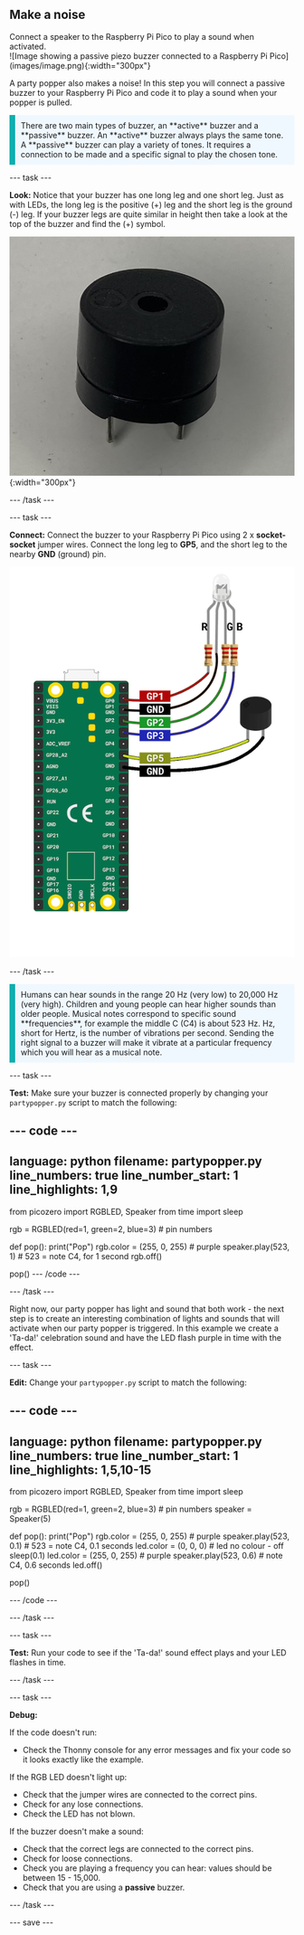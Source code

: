 ## Make a noise

<div style="display: flex; flex-wrap: wrap">
<div style="flex-basis: 200px; flex-grow: 1; margin-right: 15px;">
Connect a speaker to the  Raspberry Pi Pico to play a sound when activated. 
</div>
<div>
![Image showing a passive piezo buzzer connected to a Raspberry Pi Pico](images/image.png){:width="300px"}
</div>
</div>

A party popper also makes a noise! In this step you will connect a passive buzzer to your Raspberry Pi Pico and code it to play a sound when your popper is pulled. 

<p style='border-left: solid; border-width:10px; border-color: #0faeb0; background-color: aliceblue; padding: 10px;'>
There are two main types of buzzer, an **active** buzzer and a **passive** buzzer. An **active** buzzer always plays the same tone. A **passive** buzzer can play a variety of tones. It requires a connection to be made and a specific signal to play the chosen tone. 
</p>

--- task ---

**Look:** Notice that your buzzer has one long leg and one short leg. Just as with LEDs, the long leg is the positive (+) leg and the short leg is the ground (-) leg. If your buzzer legs are quite similar in height then take a look at the top of the buzzer and find the (+) symbol.

![A black passive buzzer with two legs. One is slightly shorter indicating that it is the negative leg.](images/buzzer.png){:width="300px"}

--- /task ---

--- task ---

**Connect:** Connect the buzzer to your Raspberry Pi Pico using 2 x **socket-socket** jumper wires. Connect the long leg to **GP5**, and the short leg to the nearby **GND** (ground) pin.  

![A wiring diagram showing an RGB LED attached alongside a passive buzzer attached to GP5 and ground.](images/rgb-led-buzzer-diagram.png)

--- /task ---

<p style='border-left: solid; border-width:10px; border-color: #0faeb0; background-color: aliceblue; padding: 10px;'>
Humans can hear sounds in the range 20 Hz (very low) to 20,000 Hz (very high). Children and young people can hear higher sounds than older people. Musical notes correspond to specific sound **frequencies**, for example the middle C (C4) is about 523 Hz. Hz, short for Hertz, is the number of vibrations per second. Sending the right signal to a buzzer will make it vibrate at a particular frequency which you will hear as a musical note. </p>

--- task ---

**Test:** Make sure your buzzer is connected properly by changing your `partypopper.py` script to match the following:

--- code ---
---
language: python
filename: partypopper.py
line_numbers: true
line_number_start: 1
line_highlights: 1,9
---
from picozero import RGBLED, Speaker
from time import sleep

rgb = RGBLED(red=1, green=2, blue=3) # pin numbers 

def pop():
    print("Pop")
    rgb.color = (255, 0, 255) # purple
    speaker.play(523, 1) # 523 = note C4, for 1 second
    rgb.off()

pop()
--- /code ---

--- /task ---

Right now, our party popper has light and sound that both work - the next step is to create an interesting combination of lights and sounds that will activate when our party popper is triggered. In this example we create a 'Ta-da!' celebration sound and have the LED flash purple in time with the effect.

--- task ---

**Edit:** Change your `partypopper.py` script to match the following:

--- code ---
---
language: python
filename: partypopper.py
line_numbers: true
line_number_start: 1
line_highlights:  1,5,10-15
---
from picozero import RGBLED, Speaker
from time import sleep

rgb = RGBLED(red=1, green=2, blue=3) # pin numbers
speaker = Speaker(5)

def pop():
    print("Pop")
    rgb.color = (255, 0, 255) # purple
    speaker.play(523, 0.1) # 523 = note C4, 0.1 seconds
    led.color = (0, 0, 0) # led no colour - off
    sleep(0.1)
    led.color = (255, 0, 255) # purple
    speaker.play(523, 0.6) # note C4, 0.6 seconds
    led.off()

pop()

--- /code ---

--- /task ---

--- task ---

**Test:** Run your code to see if the 'Ta-da!' sound effect plays and your LED flashes in time. 

--- /task ---

--- task ---

**Debug:** 

If the code doesn't run:
+ Check the Thonny console for any error messages and fix your code so it looks exactly like the example. 

If the RGB LED doesn't light up:
+ Check that the jumper wires are connected to the correct pins. 
+ Check for any lose connections. 
+ Check the LED has not blown.

If the buzzer doesn't make a sound:
+ Check that the correct legs are connected to the correct pins.
+ Check for loose connections.
+ Check you are playing a frequency you can hear: values should be between 15 - 15,000.
+ Check that you are using a **passive** buzzer.

--- /task ---

--- save ---